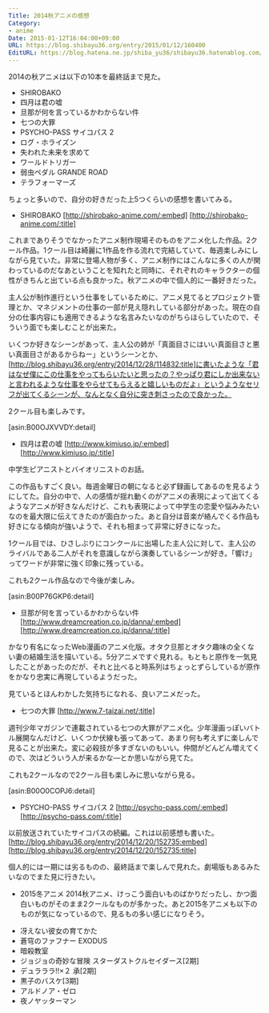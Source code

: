 ```yaml
---
Title: 2014秋アニメの感想
Category:
- anime
Date: 2015-01-12T16:04:00+09:00
URL: https://blog.shibayu36.org/entry/2015/01/12/160400
EditURL: https://blog.hatena.ne.jp/shiba_yu36/shibayu36.hatenablog.com/atom/entry/8454420450080022198
---
```


2014の秋アニメは以下の10本を最終話まで見た。

- SHIROBAKO
- 四月は君の嘘
- 旦那が何を言っているかわからない件
- 七つの大罪
- PSYCHO-PASS サイコパス 2
- ログ・ホライズン
- 失われた未来を求めて
- ワールドトリガー
- 弱虫ペダル GRANDE ROAD
- テラフォーマーズ

ちょっと多いので、自分の好きだった上5つくらいの感想を書いてみる。

* SHIROBAKO
[http://shirobako-anime.com/:embed]
[http://shirobako-anime.com/:title]

これまでありそうでなかったアニメ制作現場そのものをアニメ化した作品。2クール作品。1クール目は綺麗に1作品を作る流れで完結していて、毎週楽しみにしながら見ていた。非常に登場人物が多く、アニメ制作にはこんなに多くの人が関わっているのだなあということを知れたと同時に、それぞれのキャラクターの個性がきちんと出ている点も良かった。秋アニメの中で個人的に一番好きだった。

主人公が制作進行という仕事をしているために、アニメ見てるとプロジェクト管理とか、マネジメントの仕事の一部が見え隠れしている部分があった。現在の自分の仕事内容にも適用できるような名言みたいなのがちらほらしていたので、そういう面でも楽しむことが出来た。

いくつか好きなシーンがあって、主人公の姉が「真面目さにはいい真面目さと悪い真面目さがあるからねー」というシーンとか、[http://blog.shibayu36.org/entry/2014/12/28/114832:title]に書いたような「君はなぜ僕にこの仕事をやってもらいたいと思ったの？やっぱり君にしか出来ないと言われるような仕事をやらせてもらえると嬉しいものだよ」というようなセリフが出てくるシーンが、なんとなく自分に突き刺さったので良かった。

2クール目も楽しみです。

[asin:B00OJXVVDY:detail]

* 四月は君の嘘
[http://www.kimiuso.jp/:embed]
[http://www.kimiuso.jp/:title]

中学生ピアニストとバイオリニストのお話。

この作品もすごく良い。毎週金曜日の朝になると必ず録画してあるのを見るようにしてた。自分の中で、人の感情が揺れ動くのがアニメの表現によって出てくるようなアニメが好きなんだけど、これも表現によって中学生の恋愛や悩みみたいなのを最大限に伝えてきたのが面白かった。あと自分は音楽が絡んでくる作品も好きになる傾向が強いようで、それも相まって非常に好きになった。

1クール目では、ひさしぶりにコンクールに出場した主人公に対して、主人公のライバルである二人がそれを意識しながら演奏しているシーンが好き。「響け」ってワードが非常に強く印象に残っている。

これも2クール作品なので今後が楽しみ。

[asin:B00P76GKP6:detail]

* 旦那が何を言っているかわからない件
[http://www.dreamcreation.co.jp/danna/:embed]
[http://www.dreamcreation.co.jp/danna/:title]

かなり有名になったWeb漫画のアニメ化版。オタク旦那とオタク趣味の全くない妻の結婚生活を描いている。5分アニメですぐ見れる。もともと原作を一気見したことがあったのだが、それと比べると時系列はちょっとずらしているが原作をかなり忠実に再現しているようだった。

見ているとほんわかした気持ちになれる、良いアニメだった。

* 七つの大罪
[http://www.7-taizai.net/:title]

週刊少年マガジンで連載されている七つの大罪がアニメ化。少年漫画っぽいバトル展開なんだけど、いくつか伏線も張ってあって、あまり何も考えずに楽しんで見ることが出来た。変に必殺技が多すぎないのもいい。仲間がどんどん増えてくので、次はどういう人が来るかな―とか思いながら見てた。

これも2クールなので2クール目も楽しみに思いながら見る。

[asin:B00O0COPJ6:detail]

* PSYCHO-PASS サイコパス 2
[http://psycho-pass.com/:embed]
[http://psycho-pass.com/:title]

以前放送されていたサイコパスの続編。これは以前感想も書いた。
[http://blog.shibayu36.org/entry/2014/12/20/152735:embed]
[http://blog.shibayu36.org/entry/2014/12/20/152735:title]

個人的には一期には劣るものの、最終話まで楽しんで見れた。劇場版もあるみたいなのでまた見に行きたい。

* 2015冬アニメ
2014秋アニメ、けっこう面白いものばかりだったし、かつ面白いものがそのまま2クールなものが多かった。あと2015冬アニメも以下のものが気になっているので、見るもの多い感じになりそう。
- 冴えない彼女の育てかた
- 蒼穹のファフナー EXODUS
- 暗殺教室
- ジョジョの奇妙な冒険 スターダストクルセイダース[2期]
- デュラララ!!×２ 承[2期]
- 黒子のバスケ[3期]
- アルドノア・ゼロ
- 夜ノヤッターマン
